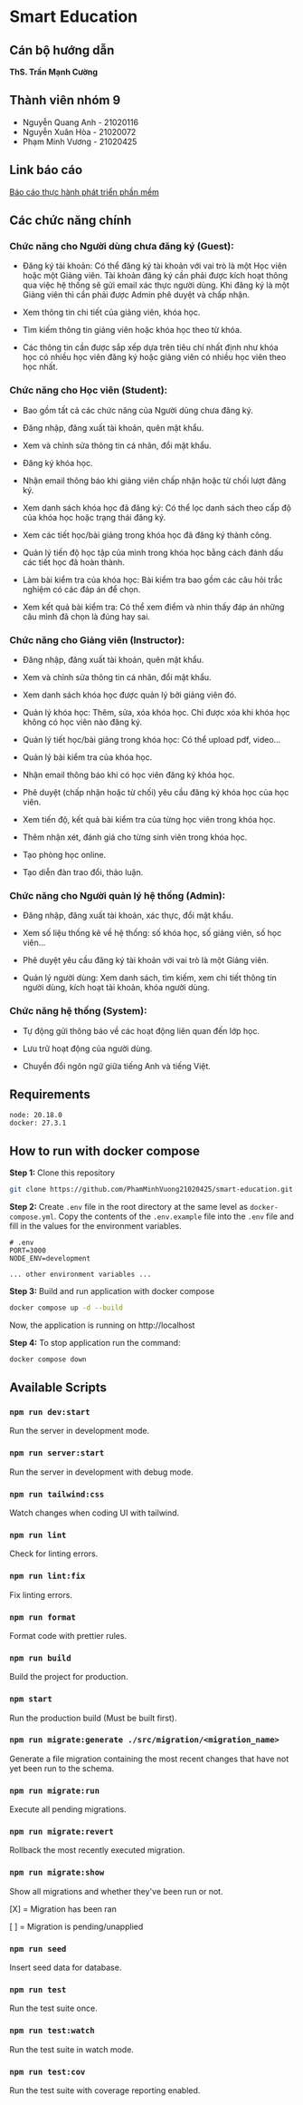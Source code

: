 # Smart Education

## Cán bộ hướng dẫn

**ThS. Trần Mạnh Cường**

## Thành viên nhóm 9

- Nguyễn Quang Anh - 21020116
- Nguyễn Xuân Hòa - 21020072
- Phạm Minh Vương - 21020425

## Link báo cáo

[Báo cáo thực hành phát triển phần mềm](https://docs.google.com/document/d/1tuQTjr2iv6Fv_T_O1JT2yrZwbaa1-ehMyewQhRRkIV4/edit?usp=sharing)

## Các chức năng chính

### Chức năng cho Người dùng chưa đăng ký (Guest):

- Đăng ký tài khoản: Có thể đăng ký tài khoản với vai trò là một Học viên hoặc một Giảng viên. Tài khoản đăng ký cần phải được kích hoạt thông qua việc hệ thống sẽ gửi email xác thực người dùng. Khi đăng ký là một Giảng viên thì cần phải được Admin phê duyệt và chấp nhận.

- Xem thông tin chi tiết của giảng viên, khóa học.

- Tìm kiếm thông tin giảng viên hoặc khóa học theo từ khóa.

- Các thông tin cần được sắp xếp dựa trên tiêu chí nhất định như khóa học có nhiều học viên đăng ký hoặc giảng viên có nhiều học viên theo học nhất.

### Chức năng cho Học viên (Student):

- Bao gồm tất cả các chức năng của Người dùng chưa đăng ký.

- Đăng nhập, đăng xuất tài khoản, quên mật khẩu.

- Xem và chỉnh sửa thông tin cá nhân, đổi mật khẩu.

- Đăng ký khóa học.

- Nhận email thông báo khi giảng viên chấp nhận hoặc từ chối lượt đăng ký.

- Xem danh sách khóa học đã đăng ký: Có thể lọc danh sách theo cấp độ của khóa học hoặc trạng thái đăng ký.

- Xem các tiết học/bài giảng trong khóa học đã đăng ký thành công.

- Quản lý tiến độ học tập của mình trong khóa học bằng cách đánh dấu các tiết học đã hoàn thành.

- Làm bài kiểm tra của khóa học: Bài kiểm tra bao gồm các câu hỏi trắc nghiệm có các đáp án để chọn.

- Xem kết quả bài kiểm tra: Có thể xem điểm và nhìn thấy đáp án những câu mình đã chọn là đúng hay sai.

### Chức năng cho Giảng viên (Instructor):

- Đăng nhập, đăng xuất tài khoản, quên mật khẩu.

- Xem và chỉnh sửa thông tin cá nhân, đổi mật khẩu.

- Xem danh sách khóa học được quản lý bởi giảng viên đó.

- Quản lý khóa học: Thêm, sửa, xóa khóa học. Chỉ được xóa khi khóa học không có học viên nào đăng ký.

- Quản lý tiết học/bài giảng trong khóa học: Có thể upload pdf, video...

- Quản lý bài kiểm tra của khóa học.

- Nhận email thông báo khi có học viên đăng ký khóa học.

- Phê duyệt (chấp nhận hoặc từ chối) yêu cầu đăng ký khóa học của học viên.

- Xem tiến độ, kết quả bài kiểm tra của từng học viên trong khóa học.

- Thêm nhận xét, đánh giá cho từng sinh viên trong khóa học.

- Tạo phòng học online.

- Tạo diễn đàn trao đổi, thảo luận.

### Chức năng cho Người quản lý hệ thống (Admin):

- Đăng nhập, đăng xuất tài khoản, xác thực, đổi mật khẩu.

- Xem số liệu thống kê về hệ thống: số khóa học, số giảng viên, số học viên…

- Phê duyệt yêu cầu đăng ký tài khoản với vai trò là một Giảng viên.

- Quản lý người dùng: Xem danh sách, tìm kiếm, xem chi tiết thông tin người dùng, kích hoạt tài khoản, khóa người dùng.

### Chức năng hệ thống (System):

- Tự động gửi thông báo về các hoạt động liên quan đến lớp học.

- Lưu trữ hoạt động của người dùng.

- Chuyển đổi ngôn ngữ giữa tiếng Anh và tiếng Việt.

## Requirements

```
node: 20.18.0
docker: 27.3.1
```

## How to run with docker compose

**Step 1:** Clone this repository

```bash
git clone https://github.com/PhamMinhVuong21020425/smart-education.git
```

**Step 2:** Create `.env` file in the root directory at the same level as `docker-compose.yml`. Copy the contents of the `.env.example` file into the `.env` file and fill in the values ​​for the environment variables.

```
# .env
PORT=3000
NODE_ENV=development

... other environment variables ...
```

**Step 3:** Build and run application with docker compose

```bash
docker compose up -d --build
```

Now, the application is running on http://localhost

**Step 4:** To stop application run the command:

```bash
docker compose down
```

## Available Scripts

### `npm run dev:start`

Run the server in development mode.

### `npm run server:start`

Run the server in development with debug mode.

### `npm run tailwind:css`

Watch changes when coding UI with tailwind.

### `npm run lint`

Check for linting errors.

### `npm run lint:fix`

Fix linting errors.

### `npm run format`

Format code with prettier rules.

### `npm run build`

Build the project for production.

### `npm start`

Run the production build (Must be built first).

### `npm run migrate:generate ./src/migration/<migration_name>`

Generate a file migration containing the most recent changes that have not yet been run to the schema.

### `npm run migrate:run`

Execute all pending migrations.

### `npm run migrate:revert`

Rollback the most recently executed migration.

### `npm run migrate:show`

Show all migrations and whether they've been run or not.

[X] = Migration has been ran

[ ] = Migration is pending/unapplied

### `npm run seed`

Insert seed data for database.

### `npm run test`

Run the test suite once.

### `npm run test:watch`

Run the test suite in watch mode.

### `npm run test:cov`

Run the test suite with coverage reporting enabled.
